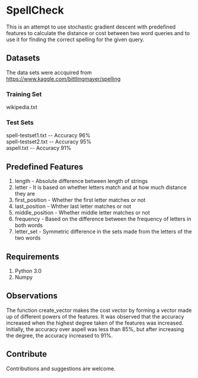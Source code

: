 # SpellCheck
This is an attempt to use stochastic gradient descent with predefined features to calculate the distance or cost between two word queries and to use it for finding the correct spelling for the given query.

## Datasets
The data sets were accquired from https://www.kaggle.com/bittlingmayer/spelling
### Training Set
wikipedia.txt
### Test Sets
spell-testset1.txt -- Accuracy 96%\
spell-testset2.txt -- Accuracy 95%\
aspell.txt         -- Accuracy 91%
## Predefined Features
1. length - Absolute difference between length of strings
2. letter - It is based on whether letters match and at how much distance they are
3. first_position - Whether the first letter matches or not
4. last_position  - Whther last letter matches or not
5. middle_position  - Whether middle letter matches or not
6. frequency  - Based on the difference between the frequency of letters in both words
7. letter_set - Symmetric difference in the sets made from the letters of the two words

## Requirements
1. Python 3.0
2. Numpy
## Observations
The function create_vector makes the cost vector by forming a vector made up of different powers of the features. It was observed that the accuracy increased when the highest degree taken of the features was increased. Initially, the accuracy over aspell was less than 85%, but after increasing the degree, the accuracy increased to 91%.
## Contribute
Contributions and suggestions are welcome.
